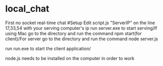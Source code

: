 # local_chat
First no socket real-time chat
#Setup
Edit script.js "ServerIP" on the line 17,33,54 with your serving computer's ip
run server.exe to start serving/If using Mac go to the directory and run 
the command npm start(for client)/For server go to the directory and run the command node server.js

run run.exe to start the client application/

node.js needs to be installed on the computer in order to work
